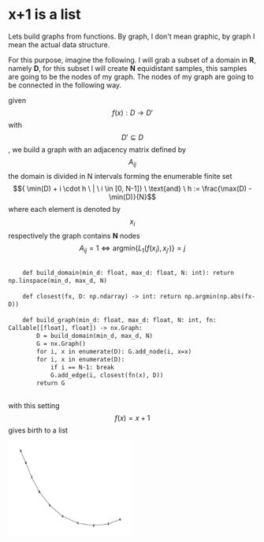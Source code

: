 # x+1 is a list

<script src="https://cdn.jsdelivr.net/npm/mathjax@3.2.2/es5/tex-mml-chtml.js"></script>

Lets build graphs from functions. By graph, I don't mean graphic, by graph I mean the actual data structure.

For this purpose, imagine the following. I will grab a subset of a domain in **R**, namely **D**, for this subset I will create **N** equidistant samples, this samples are going to be the nodes of my graph. The nodes of my graph are going to be connected in the following way.

given $$f(x): D \rightarrow D'$$  with $$ D' \subseteq D $$, we build a graph with an adjacency matrix defined by $$A_{ij}$$
the domain is divided in N intervals forming the enumerable finite set $${ \min(D) + i \cdot h \ | \ i \in [0, N-1]} \ \text{and} \ h := \frac{\max(D) - \min(D)}{N}$$ where each element is denoted by $$x_i$$ respectively
the graph contains **N** nodes
$$A_{ij} = 1 \iff \text{argmin} \{L_{1}\left(f(x_i), x_{j'}\right)\} = j $$



<pre>
  <code>
    def build_domain(min_d: float, max_d: float, N: int): return np.linspace(min_d, max_d, N)

    def closest(fx, D: np.ndarray) -> int: return np.argmin(np.abs(fx-D))

    def build_graph(min_d: float, max_d: float, N: int, fn: Callable[[float], float]) -> nx.Graph:
        D = build_domain(min_d, max_d, N)
        G = nx.Graph()
        for i, x in enumerate(D): G.add_node(i, x=x)
        for i, x in enumerate(D):
            if i == N-1: break
            G.add_edge(i, closest(fn(x), D))
        return G
  </code>
</pre>

with this setting $$f(x) = x+1$$ gives birth to a list

<img style="width:50%;height:50%;justify-content:center"  src="https://github.com/ivanbelenky/brief/blob/master/assets/x+1.png?raw=true"/>
